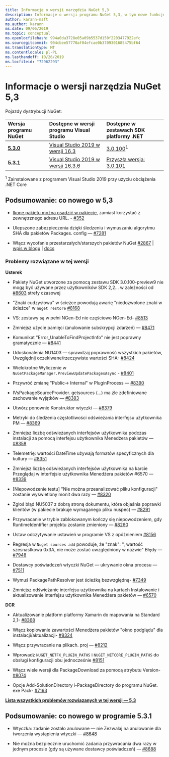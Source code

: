```yaml
---
title: Informacje o wersji narzędzia NuGet 5,3
description: Informacje o wersji programu NuGet 5,3, w tym nowe funkcje, poprawki błędów i DCR.
author: karann-msft
ms.author: karann
ms.date: 09/06/2019
ms.topic: conceptual
ms.openlocfilehash: 994a0da3728e05a09b5537d150f2203477922efc
ms.sourcegitcommit: 904cbee57770af04efcae0b3709301685475bf64
ms.translationtype: MT
ms.contentlocale: pl-PL
ms.lasthandoff: 10/26/2019
ms.locfileid: "72962293"
---
```

# <a name="nuget-53-release-notes"></a>Informacje o wersji narzędzia NuGet 5,3

Pojazdy dystrybucji NuGet:

| Wersja programu NuGet | Dostępne w wersji programu Visual Studio| Dostępne w zestawach SDK platformy .NET|
|:---|:---|:---|
| [**5.3.0**](https://nuget.org/downloads) | [Visual Studio 2019 w wersji 16,3](https://visualstudio.microsoft.com/downloads/) | [3.0.100](https://dotnet.microsoft.com/download/dotnet-core/3.0)<sup>1</sup> |
| [**5.3.1**](https://nuget.org/downloads) | [Visual Studio 2019 w wersji 16.3.6](https://visualstudio.microsoft.com/downloads/) | [Przyszła wersja: 3.0.101](https://dotnet.microsoft.com/download/dotnet-core/3.0) |

<sup>1</sup> Zainstalowane z programem Visual Studio 2019 przy użyciu obciążenia .NET Core

## <a name="summary-whats-new-in-53"></a>Podsumowanie: co nowego w 5,3

* [Ikonę pakietu można osadzić w pakiecie](../reference/msbuild-targets.md#packing-an-icon-image-file), zamiast korzystać z zewnętrznego adresu URL. - [#352](https://github.com/NuGet/Home/issues/352)

* Ulepszone zabezpieczenia dzięki śledzeniu i wymuszaniu algorytmu SHA dla pakietów Packages. config — [#7281](https://github.com/NuGet/Home/issues/7281)

* Włącz wycofanie przestarzałych/starszych pakietów NuGet [#2867](https://github.com/NuGet/Home/issues/2867) | [wpis w blogu](https://devblogs.microsoft.com/nuget/deprecating-packages-on-nuget-org/) | [docs](https://docs.microsoft.com/en-us/nuget/nuget-org/deprecate-packages)

### <a name="issues-fixed-in-this-release"></a>Problemy rozwiązane w tej wersji

**Usterek**

* Pakiety NuGet utworzone za pomocą zestawu SDK 3.0.100-preview9 nie mogą być używane przez użytkowników SDK 2,2... w zależności od [#8603](https://github.com/NuGet/Home/issues/8603) strefy czasowej

* "Znaki cudzysłowu" w ścieżce powodują awarię "niedozwolone znaki w ścieżce" w `nuget restore` [#8168](https://github.com/NuGet/Home/issues/8168)

* VS: zestawy są w pełni NGen-Ed nie częściowo NGen-Ed- [#8513](https://github.com/NuGet/Home/issues/8513)

* Zmniejsz użycie pamięci (anulowanie subskrypcji zdarzeń) — [#8471](https://github.com/NuGet/Home/issues/8471)

* Komunikat "Error_UnableToFindProjectInfo" nie jest poprawny gramatycznie — [#8441](https://github.com/NuGet/Home/issues/8441)

* Udoskonalenia NU1403 — sprawdzaj poprawność wszystkich pakietów, Uwzględnij oczekiwane/rzeczywiste wartości SHA- [#8424](https://github.com/NuGet/Home/issues/8424)

* Wielokrotne Wyliczenie w `NuGetPackageManager.PreviewUpdatePackagesAsync` - [#8401](https://github.com/NuGet/Home/issues/8401)

* Przywróć zmianę "Public-> Internal" w PluginProcess — [#8390](https://github.com/NuGet/Home/issues/8390)

* IVsPackageSourceProvider. getsources (...) ma źle zdefiniowane zachowanie wyjątków — [#8383](https://github.com/NuGet/Home/issues/8383)

* Utwórz ponownie Konstruktor wtyczki — [#8379](https://github.com/NuGet/Home/issues/8379)

* Metryki do śledzenia częstotliwości odświeżania interfejsu użytkownika PM — [#8369](https://github.com/NuGet/Home/issues/8369)

* Zmniejsz liczbę odświeżanych interfejsów użytkownika podczas instalacji za pomocą interfejsu użytkownika Menedżera pakietów — [#8358](https://github.com/NuGet/Home/issues/8358)

* Telemetrię: wartości DateTime używają formatów specyficznych dla kultury — [#8351](https://github.com/NuGet/Home/issues/8351)

* Zmniejsz liczbę odświeżanych interfejsów użytkownika na karcie Przeglądaj w interfejsie użytkownika Menedżera pakietów #6570 — [#8339](https://github.com/NuGet/Home/issues/8339)

* [Niepowodzenie testu] "Nie można przeanalizować pliku konfiguracji" zostanie wyświetlony monit dwa razy — [#8320](https://github.com/NuGet/Home/issues/8320)

* Zgłoś błąd NU5037 z dobrą stroną dokumentu, która objaśnia poprawki klientów (w pakiecie brakuje wymaganego pliku nuspec) — [#8291](https://github.com/NuGet/Home/issues/8291)

* Przywracanie w trybie zablokowanym kończy się niepowodzeniem, gdy RuntimeIdentifier projektu zostanie zmieniony — [#8260](https://github.com/NuGet/Home/issues/8260)

* Ustaw odczytywanie ustawień w programie VS z opóźnieniem [#8156](https://github.com/NuGet/Home/issues/8156)

* Regresja w `Nuget sources add` powoduje, że "znak": ", wartość szesnastkowa 0x3A, nie może zostać uwzględniony w nazwie" Błędy — [#7948](https://github.com/NuGet/Home/issues/7948)

* Dostawcy poświadczeń wtyczki NuGet — ukrywanie okna procesu — [#7511](https://github.com/NuGet/Home/issues/7511)

* Wymuś PackagePathResolver jest ścieżką bezwzględną- [#7349](https://github.com/NuGet/Home/issues/7349)

* Zmniejsz odświeżanie interfejsu użytkownika na kartach Instalowanie i aktualizowanie interfejsu użytkownika Menedżera pakietów — [#6570](https://github.com/NuGet/Home/issues/6570)

**DCR**

* Aktualizowanie platform platformy Xamarin do mapowania na Standard 2,1- [#8368](https://github.com/NuGet/Home/issues/8368)

* Włącz kopiowanie zawartości Menedżera pakietów "okno podglądu" dla instalacji/aktualizacji- [#8324](https://github.com/NuGet/Home/issues/8324)

* Włącz przywracanie na plikach. proj — [#8212](https://github.com/NuGet/Home/issues/8212)

* Wprowadź `NUGET_NETFX_PLUGIN_PATHS` i `NUGET_NETCORE_PLUGIN_PATHS` do obsługi konfiguracji obu jednocześnie [#8151](https://github.com/NuGet/Home/issues/8151)

* Włącz wiele wersji dla PackageDownload za pomocą atrybutu Version- [#8074](https://github.com/NuGet/Home/issues/8074)

* Opcje Add-SolutionDirectory i-PackageDirectory do programu NuGet. exe Pack- [#7163](https://github.com/NuGet/Home/issues/7163)

**[Lista wszystkich problemów rozwiązanych w tej wersji — 5,3](https://github.com/nuget/home/issues?q=is%3Aissue+is%3Aclosed+milestone%3A%225.3")**

## <a name="summary-whats-new-in-531"></a>Podsumowanie: co nowego w programie 5.3.1

* Wtyczka: zadanie zostało anulowane — nie Zezwalaj na anulowanie dla tworzenia wystąpienia wtyczki — [#8648](https://github.com/NuGet/Home/issues/8648)

* Nie można bezpiecznie uruchomić zadania przywracania dwa razy w jednym procesie (gdy są używane dostawcy poświadczeń) — [#8688](https://github.com/NuGet/Home/issues/8688)
